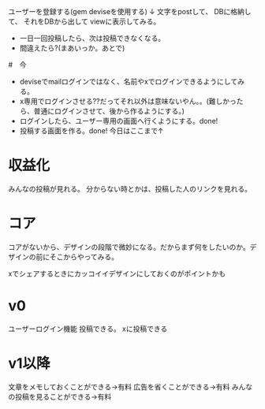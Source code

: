 ユーザーを登録する(gem deviseを使用する)
↓
文字をpostして、
DBに格納して、
それをDBから出して
viewに表示してみる。


- 一日一回投稿したら、次は投稿できなくなる。
- 間違えたら?(まあいっか。あとで)

#　今
- deviseでmailログインではなく、名前やxでログインできるようにしてみる。
- x専用でログインさせる??だってそれ以外は意味ないやん。。(難しかったら、普通にログインさせて、後から作るようにする。)
- ログインしたら、ユーザー専用の画面へ行くようにする。done!
- 投稿する画面を作る。done!
今日はここまで↑

# 収益化
みんなの投稿が見れる。
分からない時とかは、投稿した人のリンクを見れる。

# コア
コアがないから、デザインの段階で微妙になる。だからまず何をしたいのか。デザインの前にそこからやってみる。

xでシェアするときにカッコイイデザインにしておくのがポイントかも

# v0
ユーザーログイン機能
投稿できる。
xに投稿できる
# v1以降
文章をメモしておくことができる->有料
広告を省くことができる->有料
みんなの投稿を見ることができる->有料